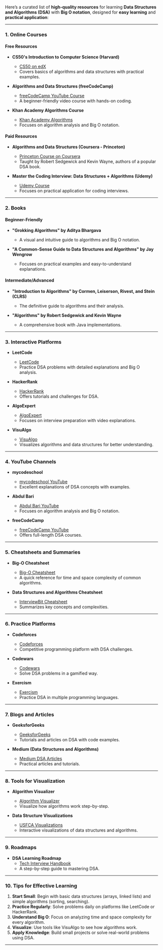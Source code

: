 
Here’s a curated list of **high-quality resources** for learning **Data Structures and Algorithms (DSA)** with **Big O notation**, designed for **easy learning** and **practical application**:

---

### **1. Online Courses**
#### **Free Resources**
- **CS50's Introduction to Computer Science (Harvard)**  
  - [CS50 on edX](https://cs50.harvard.edu/x/)  
  - Covers basics of algorithms and data structures with practical examples.

- **Algorithms and Data Structures (freeCodeCamp)**  
  - [freeCodeCamp YouTube Course](https://www.youtube.com/watch?v=8hly31xKli0)  
  - A beginner-friendly video course with hands-on coding.

- **Khan Academy Algorithms Course**  
  - [Khan Academy Algorithms](https://www.khanacademy.org/computing/computer-science/algorithms)  
  - Focuses on algorithm analysis and Big O notation.

#### **Paid Resources**
- **Algorithms and Data Structures (Coursera - Princeton)**  
  - [Princeton Course on Coursera](https://www.coursera.org/learn/algorithms-part1)  
  - Taught by Robert Sedgewick and Kevin Wayne, authors of a popular DSA book.

- **Master the Coding Interview: Data Structures + Algorithms (Udemy)**  
  - [Udemy Course](https://www.udemy.com/course/master-the-coding-interview-data-structures-algorithms/)  
  - Focuses on practical application for coding interviews.

---

### **2. Books**
#### **Beginner-Friendly**
- **"Grokking Algorithms" by Aditya Bhargava**  
  - A visual and intuitive guide to algorithms and Big O notation.

- **"A Common-Sense Guide to Data Structures and Algorithms" by Jay Wengrow**  
  - Focuses on practical examples and easy-to-understand explanations.

#### **Intermediate/Advanced**
- **"Introduction to Algorithms" by Cormen, Leiserson, Rivest, and Stein (CLRS)**  
  - The definitive guide to algorithms and their analysis.

- **"Algorithms" by Robert Sedgewick and Kevin Wayne**  
  - A comprehensive book with Java implementations.

---

### **3. Interactive Platforms**
- **LeetCode**  
  - [LeetCode](https://leetcode.com/)  
  - Practice DSA problems with detailed explanations and Big O analysis.

- **HackerRank**  
  - [HackerRank](https://www.hackerrank.com/domains/tutorials/10-days-of-javascript)  
  - Offers tutorials and challenges for DSA.

- **AlgoExpert**  
  - [AlgoExpert](https://www.algoexpert.io/)  
  - Focuses on interview preparation with video explanations.

- **VisuAlgo**  
  - [VisuAlgo](https://visualgo.net/)  
  - Visualizes algorithms and data structures for better understanding.

---

### **4. YouTube Channels**
- **mycodeschool**  
  - [mycodeschool YouTube](https://www.youtube.com/user/mycodeschool)  
  - Excellent explanations of DSA concepts with examples.

- **Abdul Bari**  
  - [Abdul Bari YouTube](https://www.youtube.com/c/AbdulBari/featured)  
  - Focuses on algorithm analysis and Big O notation.

- **freeCodeCamp**  
  - [freeCodeCamp YouTube](https://www.youtube.com/c/Freecodecamp)  
  - Offers full-length DSA courses.

---

### **5. Cheatsheets and Summaries**
- **Big-O Cheatsheet**  
  - [Big-O Cheatsheet](https://www.bigocheatsheet.com/)  
  - A quick reference for time and space complexity of common algorithms.

- **Data Structures and Algorithms Cheatsheet**  
  - [InterviewBit Cheatsheet](https://www.interviewbit.com/data-structures-and-algorithms-cheat-sheet/)  
  - Summarizes key concepts and complexities.

---

### **6. Practice Platforms**
- **Codeforces**  
  - [Codeforces](https://codeforces.com/)  
  - Competitive programming platform with DSA challenges.

- **Codewars**  
  - [Codewars](https://www.codewars.com/)  
  - Solve DSA problems in a gamified way.

- **Exercism**  
  - [Exercism](https://exercism.io/)  
  - Practice DSA in multiple programming languages.

---

### **7. Blogs and Articles**
- **GeeksforGeeks**  
  - [GeeksforGeeks](https://www.geeksforgeeks.org/)  
  - Tutorials and articles on DSA with code examples.

- **Medium (Data Structures and Algorithms)**  
  - [Medium DSA Articles](https://medium.com/tag/data-structures-and-algorithms)  
  - Practical articles and tutorials.

---

### **8. Tools for Visualization**
- **Algorithm Visualizer**  
  - [Algorithm Visualizer](https://algorithm-visualizer.org/)  
  - Visualize how algorithms work step-by-step.

- **Data Structure Visualizations**  
  - [USFCA Visualizations](https://www.cs.usfca.edu/~galles/visualization/Algorithms.html)  
  - Interactive visualizations of data structures and algorithms.

---

### **9. Roadmaps**
- **DSA Learning Roadmap**  
  - [Tech Interview Handbook](https://www.techinterviewhandbook.org/algorithms/study-cheatsheet/)  
  - A step-by-step guide to mastering DSA.

---

### **10. Tips for Effective Learning**
1. **Start Small**: Begin with basic data structures (arrays, linked lists) and simple algorithms (sorting, searching).
2. **Practice Regularly**: Solve problems daily on platforms like LeetCode or HackerRank.
3. **Understand Big O**: Focus on analyzing time and space complexity for every algorithm.
4. **Visualize**: Use tools like VisuAlgo to see how algorithms work.
5. **Apply Knowledge**: Build small projects or solve real-world problems using DSA.

---
